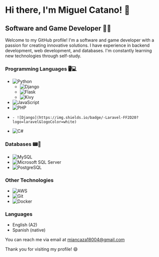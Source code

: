# Hi there, I'm Miguel Catano! 👋
## Software and Game Developer 👨‍💻

Welcome to my GitHub profile! I'm a software and game developer with a passion for creating innovative solutions. I have experience in backend development, web development, and databases. I'm constantly learning new technologies through self-study.

### Programming Languages 🖥💻
- ![Python](https://img.shields.io/badge/-Python-3776AB?logo=python&logoColor=white)
    - ![Django](https://img.shields.io/badge/-Django-092E20?logo=django&logoColor=white)
    - ![Flask](https://img.shields.io/badge/-Flask-000000?logo=flask&logoColor=white)
    - ![Kivy](https://img.shields.io/badge/-Kivy-3D7E98?logo=kivy&logoColor=white)
- ![JavaScript](https://img.shields.io/badge/-JavaScript-F7DF1E?logo=javascript&logoColor=black)
- ![PHP](https://img.shields.io/badge/-PHP-777BB4?logo=php&logoColor=white)
-     - ![Django](https://img.shields.io/badge/-Laravel-FF2D20?logo=laravel&logoColor=white)

- ![C#](https://img.shields.io/badge/-C%23-239120?logo=c-sharp&logoColor=white) 

### Databases 📟💾
- ![MySQL](https://img.shields.io/badge/-MySQL-4479A1?logo=mysql&logoColor=white)
- ![Microsoft SQL Server](https://img.shields.io/badge/-Microsoft%20SQL%20Server-CC2927?logo=microsoft-sql-server&logoColor=white) 
- ![PostgreSQL](https://img.shields.io/badge/-PostgreSQL-336791?logo=postgresql&logoColor=white) 

### Other Technologies
- ![AWS](https://img.shields.io/badge/-AWS-232F3E?logo=amazon-aws&logoColor=white) 
- ![Git](https://img.shields.io/badge/-Git-F05032?logo=git&logoColor=white) 
- ![Docker](https://img.shields.io/badge/-Docker-2496ED?logo=docker&logoColor=white) 

### Languages
- English (A2)
- Spanish (native)

You can reach me via email at miancaza18004@gmail.com

Thank you for visiting my profile! 😄
